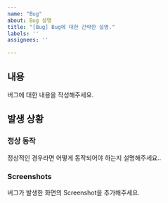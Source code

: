 ```yaml
---
name: "Bug"
about: Bug 설명
title: "[Bug] Bug에 대한 간략한 설명."
labels: ''
assignees: ''

---
```


## 내용
버그에 대한 내용을 작성해주세요.

## 발생 상황

### 정상 동작
정상적인 경우라면 어떻게 동작되어야  하는지 설명해주세요..

### Screenshots
버그가 발생한 화면의 Screenshot을 추가해주세요.
